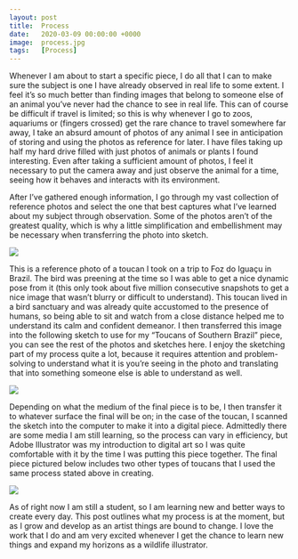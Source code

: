 ```yaml
---
layout: post
title:  Process
date:   2020-03-09 00:00:00 +0000
image:  process.jpg
tags:   [Process]
---
```


Whenever I am about to start a specific piece, I do all that I can to make sure the subject is one I have already observed in real life to some extent. I feel it’s so much better than finding images that belong to someone else of an animal you’ve never had the chance to see in real life. This can of course be difficult if travel is limited; so this is why whenever I go to zoos, aquariums or (fingers crossed) get the rare chance to travel somewhere far away, I take an absurd amount of photos of any animal I see in anticipation of storing and using the photos as reference for later. I have files taking up half my hard drive filled with just photos of animals or plants I found interesting. Even after taking a sufficient amount of photos, I feel it necessary to put the camera away and just observe the animal for a time, seeing how it behaves and interacts with its environment.

After I’ve gathered enough information, I go through my vast collection of reference photos and select the one that best captures what I’ve learned about my subject through observation. Some of the photos aren’t of the greatest quality, which is why a little simplification and embellishment may be necessary when transferring the photo into sketch. 

![]({{site.baseurl}}/img/process/real.jpg)

This is a reference photo of a toucan I took on a trip to Foz do Iguaçu in Brazil. The bird was preening at the time so I was able to get a nice dynamic pose from it (this only took about five million consecutive snapshots to get a nice image that wasn’t blurry or difficult to understand). This toucan lived in a bird sanctuary and was already quite accustomed to the presence of humans, so being able to sit and watch from a close distance helped me to understand its calm and confident demeanor. I then transferred this image into the following sketch to use for my “Toucans of Southern Brazil” piece, you can see the rest of the photos and sketches here. I enjoy the sketching part of my process quite a lot, because it requires attention and problem-solving to understand what it is you’re seeing in the photo and translating that into something someone else is able to understand as well.

![]({{site.baseurl}}/img/process/sketch.jpg)

Depending on what the medium of the final piece is to be, I then transfer it to whatever surface the final will be on; in the case of the toucan, I scanned the sketch into the computer to make it into a digital piece. Admittedly there are some media I am still learning, so the process can vary in efficiency, but Adobe Illustrator was my introduction to digital art so I was quite comfortable with it by the time I was putting this piece together. The final piece pictured below includes two other types of toucans that I used the same process stated above in creating.

![]({{site.baseurl}}/img/process/final.jpg)

As of right now I am still a student, so I am learning new and better ways to create every day. This post outlines what my process is at the moment, but as I grow and develop as an artist things are bound to change. I love the work that I do and am very excited whenever I get the chance to learn new things and expand my horizons as a wildlife illustrator.